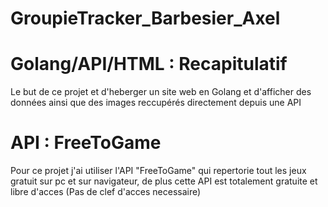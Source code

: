 # GroupieTracker_Barbesier_Axel


# Golang/API/HTML : Recapitulatif 

Le but de ce projet et d'heberger un site web en Golang et d'afficher des données ainsi que des images reccupérés directement depuis une API



# API : FreeToGame 

Pour ce projet j'ai utiliser l'API "FreeToGame" qui repertorie tout les jeux gratuit sur pc et sur navigateur, de plus cette API est totalement gratuite et libre d'acces (Pas de clef d'acces necessaire)
